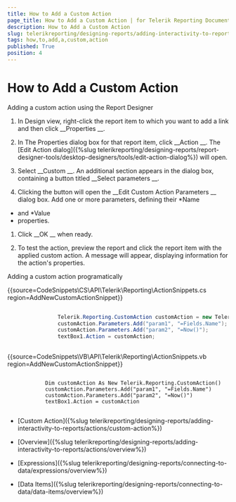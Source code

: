 ```yaml
---
title: How to Add a Custom Action
page_title: How to Add a Custom Action | for Telerik Reporting Documentation
description: How to Add a Custom Action
slug: telerikreporting/designing-reports/adding-interactivity-to-reports/actions/how-to/how-to-add-a-custom-action
tags: how,to,add,a,custom,action
published: True
position: 4
---
```


# How to Add a Custom Action

Adding a custom action using the Report Designer


1. In Design view, right-click the report item to which you want to add a link and then click 
__Properties
__.
            


1. In The Properties dialog box for that report item, click 
__Action
__.
              The 
[Edit Action dialog]({%slug telerikreporting/designing-reports/report-designer-tools/desktop-designers/tools/edit-action-dialog%})
 will open.
            


1. Select 
__Custom
__. An additional section appears in the dialog box, containing a button titled 
__Select parameters
__.
            


1. Clicking the button will open the 
__Edit Custom Action Parameters
__ dialog box.
              Add one or more parameters, defining their 
*Name
* and 
*Value
* properties.
            


1. Click 
__OK
__ when ready.
            


1. To test the action, preview the report and click the report item with the applied custom action. 
              A message will appear, displaying information for the action's properties.
            
Adding a custom action programatically


{{source=CodeSnippets\CS\API\Telerik\Reporting\ActionSnippets.cs region=AddNewCustomActionSnippet}}
````C#
	
	            Telerik.Reporting.CustomAction customAction = new Telerik.Reporting.CustomAction();
	            customAction.Parameters.Add("param1", "=Fields.Name");
	            customAction.Parameters.Add("param2", "=Now()");
	            textBox1.Action = customAction;
	
````




{{source=CodeSnippets\VB\API\Telerik\Reporting\ActionSnippets.vb region=AddNewCustomActionSnippet}}
````VB
	
	        Dim customAction As New Telerik.Reporting.CustomAction()
	        customAction.Parameters.Add("param1", "=Fields.Name")
	        customAction.Parameters.Add("param2", "=Now()")
	        textBox1.Action = customAction
	
````




 * [Custom Action]({%slug telerikreporting/designing-reports/adding-interactivity-to-reports/actions/custom-action%})


 * [Overview]({%slug telerikreporting/designing-reports/adding-interactivity-to-reports/actions/overview%})


 * [Expressions]({%slug telerikreporting/designing-reports/connecting-to-data/expressions/overview%})


 * [Data Items]({%slug telerikreporting/designing-reports/connecting-to-data/data-items/overview%})

